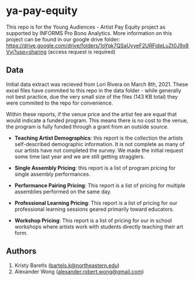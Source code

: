 # ya-pay-equity
This repo is for the Young Audiences - Artist Pay Equity project as supported by INFORMS Pro Bono Analytics. More information on this project can be found in our google drive folder: https://drive.google.com/drive/folders/1oYqk7QSaUyyeF2URFjdeLuZt0J9x8Vvj?usp=sharing (access request is required)

## Data 
Initial data extract was recieved from Lori Rivera on March 8th, 2021. These excel files have commited to this repo in the data folder - while generally not best practice, due the very small size of the files (143 KB total) they were commited to the repo for convenience. 

Within these reports, if the venue price and the artist fee are equal that would indicate a funded program.  This means there is no cost to the venue, the program is fully funded through a grant from an outside source. 

* **Teaching Artist Demographics**: this report is the collection the artists self-described demographic information.  It is not complete as many of our artists have not completed the survey.  We made the initial request some time last year and we are still getting stragglers.

* **Single Assembly Pricing**: this report is a list of program pricing for single assembly performances.

* **Performance Pairing Pricing**: This report is a list of pricing for multiple assemblies performed on the same day.

* **Professional Learning Pricing**: This report is a list of pricing for our professional learning sessions geared primarily toward educators.

* **Workshop Pricing**: This report is a list of pricing for our in school workshops where artists work with students directly teaching their art form.

## Authors
1. Kristy Baretls (bartels.k@northeastern.edu)
2. Alexander Wong (alexander.robert.wong@gmail.com)
